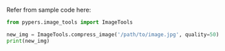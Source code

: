 Refer from sample code here:

```python
from pypers.image_tools import ImageTools

new_img = ImageTools.compress_image('/path/to/image.jpg', quality=50)
print(new_img)
```

